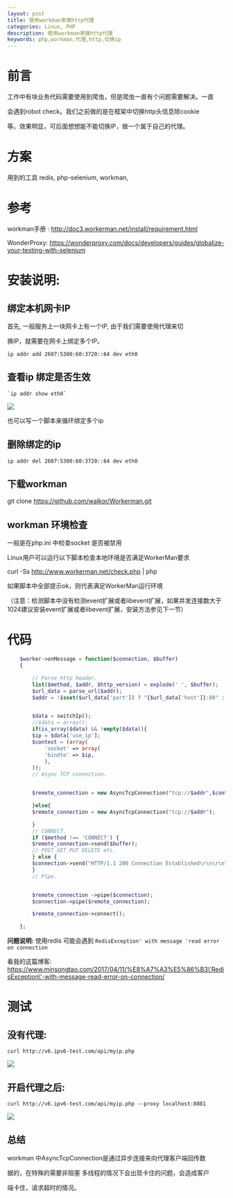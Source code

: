 ```yaml
---
layout: post
title: 使用workman来做http代理
categories: Linux, PHP
description: 使用workman来做http代理
keywords: php,workman,代理,http,切换ip 
---
```


# 前言

工作中有块业务代码需要使用到爬虫，但是爬虫一直有个问题需要解决。一直

会遇到robot check。我们之前做的是在框架中切换http头信息除cookie 

等。效果明显，可后面想想能不能切换IP，做一个属于自己的代理。

# 方案

 用到的工具  redis, php-selenium, workman, 
 
# 参考

workman手册 : http://doc3.workerman.net/install/requirement.html

WonderProxy: https://wonderproxy.com/docs/developers/guides/globalize-your-testing-with-selenium

# 安装说明:

## 绑定本机网卡IP
  
  首先, 一般服务上一块网卡上有一个IP, 由于我们需要使用代理来切
  
  换IP，就需要在网卡上绑定多个IP。
  
  `ip addr add 2607:5300:60:3720::64 dev eth0`
  
## 查看ip 绑定是否生效

	`ip addr show eth0`
    
![](http://onbsquc8n.bkt.clouddn.com/QQ%E6%88%AA%E5%9B%BE20170426145924.bmp)
  
  也可以写一个脚本来循环绑定多个ip

## 删除绑定的ip 
  
   `ip addr del 2607:5300:60:3720::64 dev eth0`
  
  
## 下载workman 

git clone https://github.com/walkor/Workerman.git

## workman 环境检查

一般是在php.ini 中检查socket 是否被禁用

Linux用户可以运行以下脚本检查本地环境是否满足WorkerMan要求

curl -Ss http://www.workerman.net/check.php | php

如果脚本中全部提示ok，则代表满足WorkerMan运行环境

（注意：检测脚本中没有检测event扩展或者libevent扩展，如果并发连接数大于1024建议安装event扩展或者libevent扩展，安装方法参见下一节）


# 代码

```php
	$worker->onMessage = function($connection, $buffer)
	{

	    // Parse http header.
	    list($method, $addr, $http_version) = explode(' ', $buffer);
	    $url_data = parse_url($addr);
	    $addr = !isset($url_data['port']) ? "{$url_data['host']}:80" : "{$url_data['host']}:{$url_data['port']}";


	    $data = switchIp();
	    //$data = array();
	    if(is_array($data) && !empty($data)){
		$ip = $data['use_ip'];
		$context = (array(
		    'socket' => array(
			'bindto' => $ip,
		    ),
		));
		// Async TCP connection.


		$remote_connection = new AsyncTcpConnection("tcp://$addr",$context);

	    }else{
		$remote_connection = new AsyncTcpConnection("tcp://$addr");

	    }
	    // CONNECT.
	    if ($method !== 'CONNECT') {
		$remote_connection->send($buffer);
		// POST GET PUT DELETE etc.
	    } else {
		$connection->send("HTTP/1.1 200 Connection Established\r\n\r\n");
	    }
	    // Pipe.


	    $remote_connection ->pipe($connection);
	    $connection->pipe($remote_connection);

	    $remote_connection->connect();

	};
```
**问题说明:** 使用redis 可能会遇到 `RedisException' with message 'read error on connection`

看我的这篇博客: https://www.minsongtao.com/2017/04/11/%E8%A7%A3%E5%86%B3\'RedisException\'-with-message-read-error-on-connection/

# 测试

## 没有代理:

`curl http://v6.ipv6-test.com/api/myip.php`

![](http://onbsquc8n.bkt.clouddn.com/meiyoudaili.bmp)

## 开启代理之后:

`curl http://v6.ipv6-test.com/api/myip.php --proxy localhost:8081`

![](http://onbsquc8n.bkt.clouddn.com/%E5%BC%80%E5%90%AF%E4%BB%A3%E7%90%86.bmp)

## 总结 

workman 中AsyncTcpConnection是通过异步连接来向代理客户端回传数

据的，在特殊的需要非阻塞 多线程的情况下会出现卡住的问题，会造成客户

端卡住，请求超时的情况。





